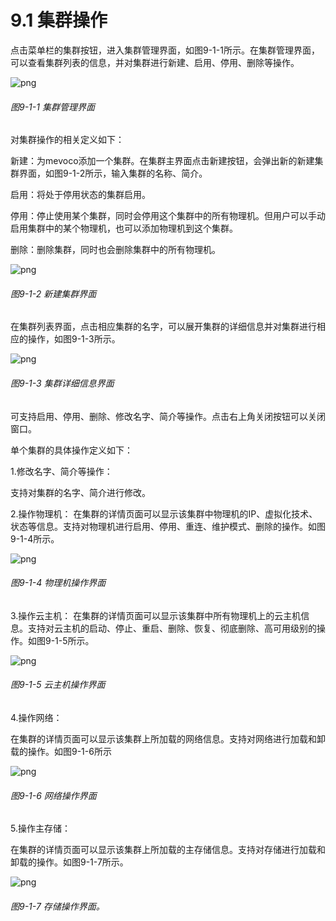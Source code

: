 # 9.1 集群操作

点击菜单栏的集群按钮，进入集群管理界面，如图9-1-1所示。在集群管理界面，可以查看集群列表的信息，并对集群进行新建、启用、停用、删除等操作。



![png](../images/9-1-1.png "图9-1-1 集群管理界面")

###### 图9-1-1 集群管理界面

对集群操作的相关定义如下：

新建：为mevoco添加一个集群。在集群主界面点击新建按钮，会弹出新的新建集群界面，如图9-1-2所示，输入集群的名称、简介。

启用：将处于停用状态的集群启用。

停用：停止使用某个集群，同时会停用这个集群中的所有物理机。但用户可以手动启用集群中的某个物理机，也可以添加物理机到这个集群。

删除：删除集群，同时也会删除集群中的所有物理机。

![png](../images/9-1-2.png "图9-1-2 新建集群界面")

###### 图9-1-2 新建集群界面

在集群列表界面，点击相应集群的名字，可以展开集群的详细信息并对集群进行相应的操作，如图9-1-3所示。

![png](../images/9-1-3.png "图9-1-3  集群详细信息界面")

###### 图9-1-3  集群详细信息界面

可支持启用、停用、删除、修改名字、简介等操作。点击右上角关闭按钮可以关闭窗口。

单个集群的具体操作定义如下：

1.修改名字、简介等操作：

支持对集群的名字、简介进行修改。

2.操作物理机：
在集群的详情页面可以显示该集群中物理机的IP、虚拟化技术、状态等信息。支持对物理机进行启用、停用、重连、维护模式、删除的操作。如图9-1-4所示。

![png](../images/9-1-4.png "图9-1-4  物理机操作界面")
###### 图9-1-4  物理机操作界面

3.操作云主机：
在集群的详情页面可以显示该集群中所有物理机上的云主机信息。支持对云主机的启动、停止、重启、删除、恢复、彻底删除、高可用级别的操作。如图9-1-5所示。

![png](../images/9-1-5.png "图9-1-5 云主机操作界面")
###### 图9-1-5 云主机操作界面

4.操作网络：

在集群的详情页面可以显示该集群上所加载的网络信息。支持对网络进行加载和卸载的操作。如图9-1-6所示

![png](../images/9-1-6.png "图9-1-6 网络操作界面")
###### 图9-1-6 网络操作界面


5.操作主存储：

在集群的详情页面可以显示该集群上所加载的主存储信息。支持对存储进行加载和卸载的操作。如图9-1-7所示。

![png](../images/9-1-7.png "图9-1-7 存储操作界面")
###### 图9-1-7 存储操作界面。